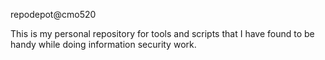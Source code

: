 repodepot@cmo520

This is my personal repository for tools and scripts that I have found to be handy while doing information security work.


